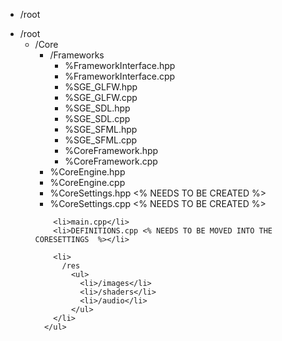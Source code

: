 <ul>
  <li>
    /root
    
  </li>
</ul>

<ul>
  <li>
    /root
      <ul>
        <li>
          /Core
            <ul>
              <li>
                /Frameworks
                  <ul>
                    <li>%FrameworkInterface.hpp</li>
                    <li>%FrameworkInterface.cpp</li>
                    <li>%SGE_GLFW.hpp</li>
                    <li>%SGE_GLFW.cpp</li>
                    <li>%SGE_SDL.hpp</li>
                    <li>%SGE_SDL.cpp</li>
                    <li>%SGE_SFML.hpp</li>
                    <li>%SGE_SFML.cpp</li>
                    <li>%CoreFramework.hpp</li>
                    <li>%CoreFramework.cpp</li>
                  </ul>
              </li>
              <li>%CoreEngine.hpp</li>
              <li>%CoreEngine.cpp</li>
              <li>%CoreSettings.hpp <% NEEDS TO BE CREATED  %></li>
              <li>%CoreSettings.cpp <% NEEDS TO BE CREATED  %></li>
            </ul>
        </li>
        
        <li>main.cpp</li>
        <li>DEFINITIONS.cpp <% NEEDS TO BE MOVED INTO THE CORESETTINGS  %></li>
        
        <li>
          /res
            <ul>
              <li>/images</li>
              <li>/shaders</li>
              <li>/audio</li>
            </ul>
        </li>
      </ul>
  </li>
</ul>
